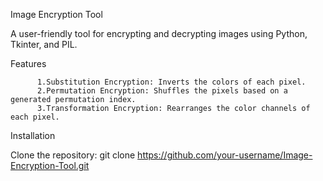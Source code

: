Image Encryption Tool

A user-friendly tool for encrypting and decrypting images using Python, Tkinter, and PIL.

Features

          1.Substitution Encryption: Inverts the colors of each pixel.
          2.Permutation Encryption: Shuffles the pixels based on a generated permutation index.
          3.Transformation Encryption: Rearranges the color channels of each pixel.

Installation

Clone the repository:
git clone https://github.com/your-username/Image-Encryption-Tool.git
